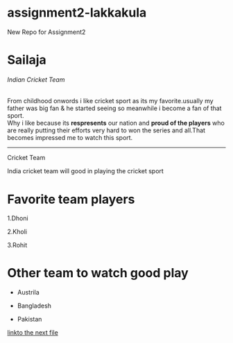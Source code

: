 # assignment2-lakkakula
New Repo for Assignment2
# Sailaja
###### Indian Cricket Team
From childhood onwords i like cricket sport as its my favorite.usually my father was big fan & he started seeing so meanwhile i become a fan of that sport.<br>
Why i like because its **respresents** our nation and **proud of the players** who are really putting their efforts very hard to won the series and all.That becomes impressed me to watch this sport.

--- 
Cricket Team 

India cricket team will good in playing the cricket sport
 
# Favorite team players
  1.Dhoni

  2.Kholi

  3.Rohit

# Other team to watch good play
- Austrila 

- Bangladesh

- Pakistan

[linkto the next file ](AboutMe.md)
